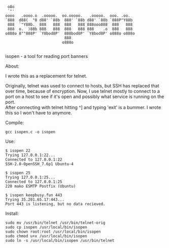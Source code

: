 ```
 o8o                                                      
 `"'                                                      
oooo   .oooo.o  .ooooo.  oo.ooooo.   .ooooo.  ooo. .oo.   
`888  d88(  "8 d88' `88b  888' `88b d88' `88b `888P"Y88b  
 888  `"Y88b.  888   888  888   888 888ooo888  888   888  
 888  o.  )88b 888   888  888   888 888    .o  888   888  
o888o 8""888P' `Y8bod8P'  888bod8P' `Y8bod8P' o888o o888o 
                          888                             
                         o888o                            
                                                          
```
isopen - a tool for reading port banners


About: 

I wrote this as a replacement for telnet. 

Originally, telnet was used to connect to hosts, but SSH has replaced that over time, because of encryption. Now, I use telnet mostly to connect to a port on a host to see if it's open and possibly what service is running on the port.  
After connecting with telnet hitting ^] and typing 'exit' is a bummer. I wrote this so I won't have to anymore.


Compile:

`gcc isopen.c -o isopen`


Use:

```
$ isopen 22
Trying 127.0.0.1:22...
Connected to 127.0.0.1:22
SSH-2.0-OpenSSH_7.6p1 Ubuntu-4

$ isopen 25
Trying 127.0.0.1:25...
Connected to 127.0.0.1:25
220 mako ESMTP Postfix (Ubuntu)

$ isopen keepbusy.fun 443
Trying 35.201.65.17:443... 
Port 443 is listening, but no data recieved.
```


Install:
```
sudo mv /usr/bin/telnet /usr/bin/telnet-orig
sudo cp isopen /usr/local/bin/isopen
sudo chown root:root /usr/local/bin/isopen
sudo chmod u+x /usr/local/bin/isopen
sudo ln -s /usr/local/bin/isopen /usr/bin/telnet
```
